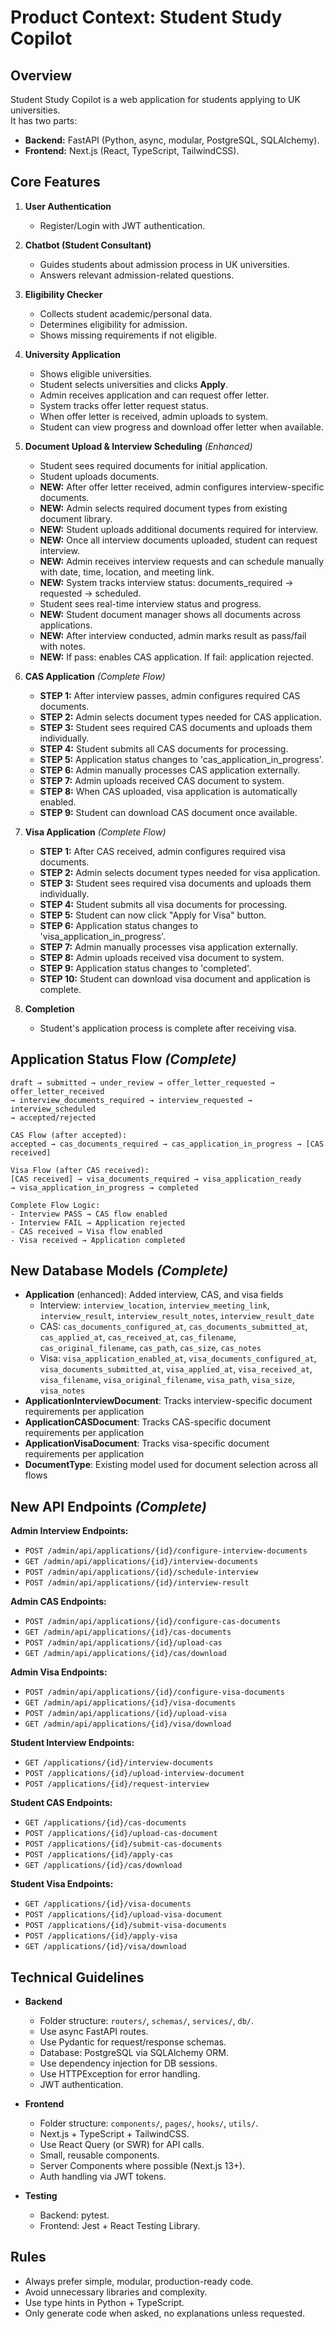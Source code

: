 # Product Context: Student Study Copilot

## Overview
Student Study Copilot is a web application for students applying to UK universities.  
It has two parts:
- **Backend:** FastAPI (Python, async, modular, PostgreSQL, SQLAlchemy).
- **Frontend:** Next.js (React, TypeScript, TailwindCSS).

## Core Features
1. **User Authentication**
   - Register/Login with JWT authentication.

2. **Chatbot (Student Consultant)**
   - Guides students about admission process in UK universities.
   - Answers relevant admission-related questions.

3. **Eligibility Checker**
   - Collects student academic/personal data.
   - Determines eligibility for admission.
   - Shows missing requirements if not eligible.

4. **University Application**
   - Shows eligible universities.
   - Student selects universities and clicks **Apply**.
   - Admin receives application and can request offer letter.
   - System tracks offer letter request status.
   - When offer letter is received, admin uploads to system.
   - Student can view progress and download offer letter when available.

5. **Document Upload & Interview Scheduling** *(Enhanced)*
   - Student sees required documents for initial application.
   - Student uploads documents.
   - **NEW:** After offer letter received, admin configures interview-specific documents.
   - **NEW:** Admin selects required document types from existing document library.
   - **NEW:** Student uploads additional documents required for interview.
   - **NEW:** Once all interview documents uploaded, student can request interview.
   - **NEW:** Admin receives interview requests and can schedule manually with date, time, location, and meeting link.
   - **NEW:** System tracks interview status: documents_required → requested → scheduled.
   - Student sees real-time interview status and progress.
   - **NEW:** Student document manager shows all documents across applications.
   - **NEW:** After interview conducted, admin marks result as pass/fail with notes.
   - **NEW:** If pass: enables CAS application. If fail: application rejected.

6. **CAS Application** *(Complete Flow)*
   - **STEP 1:** After interview passes, admin configures required CAS documents.
   - **STEP 2:** Admin selects document types needed for CAS application.
   - **STEP 3:** Student sees required CAS documents and uploads them individually.
   - **STEP 4:** Student submits all CAS documents for processing.
   - **STEP 5:** Application status changes to 'cas_application_in_progress'.
   - **STEP 6:** Admin manually processes CAS application externally.
   - **STEP 7:** Admin uploads received CAS document to system.
   - **STEP 8:** When CAS uploaded, visa application is automatically enabled.
   - **STEP 9:** Student can download CAS document once available.

7. **Visa Application** *(Complete Flow)*
   - **STEP 1:** After CAS received, admin configures required visa documents.
   - **STEP 2:** Admin selects document types needed for visa application.
   - **STEP 3:** Student sees required visa documents and uploads them individually.
   - **STEP 4:** Student submits all visa documents for processing.
   - **STEP 5:** Student can now click "Apply for Visa" button.
   - **STEP 6:** Application status changes to 'visa_application_in_progress'.
   - **STEP 7:** Admin manually processes visa application externally.
   - **STEP 8:** Admin uploads received visa document to system.
   - **STEP 9:** Application status changes to 'completed'.
   - **STEP 10:** Student can download visa document and application is complete.

8. **Completion**
   - Student's application process is complete after receiving visa.

## Application Status Flow *(Complete)*
```
draft → submitted → under_review → offer_letter_requested → offer_letter_received 
→ interview_documents_required → interview_requested → interview_scheduled 
→ accepted/rejected

CAS Flow (after accepted):
accepted → cas_documents_required → cas_application_in_progress → [CAS received]

Visa Flow (after CAS received):
[CAS received] → visa_documents_required → visa_application_ready 
→ visa_application_in_progress → completed

Complete Flow Logic:
- Interview PASS → CAS flow enabled
- Interview FAIL → Application rejected  
- CAS received → Visa flow enabled
- Visa received → Application completed
```

## New Database Models *(Complete)*
- **Application** (enhanced): Added interview, CAS, and visa fields
  - Interview: `interview_location`, `interview_meeting_link`, `interview_result`, `interview_result_notes`, `interview_result_date`
  - CAS: `cas_documents_configured_at`, `cas_documents_submitted_at`, `cas_applied_at`, `cas_received_at`, `cas_filename`, `cas_original_filename`, `cas_path`, `cas_size`, `cas_notes`
  - Visa: `visa_application_enabled_at`, `visa_documents_configured_at`, `visa_documents_submitted_at`, `visa_applied_at`, `visa_received_at`, `visa_filename`, `visa_original_filename`, `visa_path`, `visa_size`, `visa_notes`
- **ApplicationInterviewDocument**: Tracks interview-specific document requirements per application
- **ApplicationCASDocument**: Tracks CAS-specific document requirements per application
- **ApplicationVisaDocument**: Tracks visa-specific document requirements per application
- **DocumentType**: Existing model used for document selection across all flows

## New API Endpoints *(Complete)*
**Admin Interview Endpoints:**
- `POST /admin/api/applications/{id}/configure-interview-documents`
- `GET /admin/api/applications/{id}/interview-documents`
- `POST /admin/api/applications/{id}/schedule-interview`
- `POST /admin/api/applications/{id}/interview-result`

**Admin CAS Endpoints:**
- `POST /admin/api/applications/{id}/configure-cas-documents`
- `GET /admin/api/applications/{id}/cas-documents`
- `POST /admin/api/applications/{id}/upload-cas`
- `GET /admin/api/applications/{id}/cas/download`

**Admin Visa Endpoints:**
- `POST /admin/api/applications/{id}/configure-visa-documents`
- `GET /admin/api/applications/{id}/visa-documents`
- `POST /admin/api/applications/{id}/upload-visa`
- `GET /admin/api/applications/{id}/visa/download`

**Student Interview Endpoints:**
- `GET /applications/{id}/interview-documents`
- `POST /applications/{id}/upload-interview-document`
- `POST /applications/{id}/request-interview`

**Student CAS Endpoints:**
- `GET /applications/{id}/cas-documents`
- `POST /applications/{id}/upload-cas-document`
- `POST /applications/{id}/submit-cas-documents`
- `POST /applications/{id}/apply-cas`
- `GET /applications/{id}/cas/download`

**Student Visa Endpoints:**
- `GET /applications/{id}/visa-documents`
- `POST /applications/{id}/upload-visa-document`
- `POST /applications/{id}/submit-visa-documents`
- `POST /applications/{id}/apply-visa`
- `GET /applications/{id}/visa/download`

## Technical Guidelines
- **Backend**
  - Folder structure: `routers/`, `schemas/`, `services/`, `db/`.
  - Use async FastAPI routes.
  - Use Pydantic for request/response schemas.
  - Database: PostgreSQL via SQLAlchemy ORM.
  - Use dependency injection for DB sessions.
  - Use HTTPException for error handling.
  - JWT authentication.

- **Frontend**
  - Folder structure: `components/`, `pages/`, `hooks/`, `utils/`.
  - Next.js + TypeScript + TailwindCSS.
  - Use React Query (or SWR) for API calls.
  - Small, reusable components.
  - Server Components where possible (Next.js 13+).
  - Auth handling via JWT tokens.

- **Testing**
  - Backend: pytest.
  - Frontend: Jest + React Testing Library.

## Rules
- Always prefer simple, modular, production-ready code.
- Avoid unnecessary libraries and complexity.
- Use type hints in Python + TypeScript.
- Only generate code when asked, no explanations unless requested.
